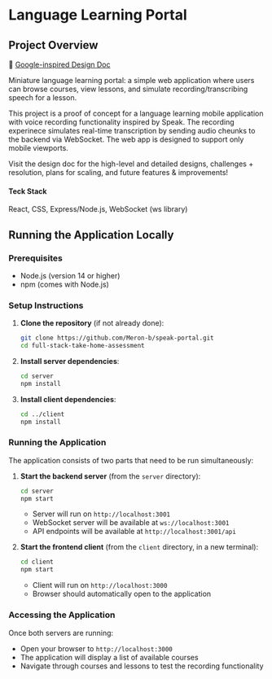# Language Learning Portal

## Project Overview

📄 [Google-inspired Design Doc](https://docs.google.com/document/d/1y6X6ODpkvbQFJUUszwvpGaulPQ1m4Fh1rdWhxVu-QAQ/edit?usp=sharing) 

Miniature language learning portal: a simple web application where users can browse courses, view lessons, and simulate recording/transcribing speech for a lesson.

This project is a proof of concept for a language learning mobile application with voice recording functionality inspired by Speak. The recording experinece simulates real-time transcription by sending audio cheunks to the backend via WebSocket. The web app is designed to support only mobile viewports.

Visit the design doc for the high-level and detailed designs, challenges + resolution, plans for scaling, and future features & improvements!

#### Teck Stack

React, CSS, Express/Node.js, WebSocket (ws library)

## Running the Application Locally

### Prerequisites

- Node.js (version 14 or higher)
- npm (comes with Node.js)

### Setup Instructions

1. **Clone the repository** (if not already done):
   ```bash
   git clone https://github.com/Meron-b/speak-portal.git
   cd full-stack-take-home-assessment
   ```

2. **Install server dependencies**:
   ```bash
   cd server
   npm install
   ```

3. **Install client dependencies**:
   ```bash
   cd ../client
   npm install
   ```

### Running the Application

The application consists of two parts that need to be run simultaneously:

1. **Start the backend server** (from the `server` directory):
   ```bash
   cd server
   npm start
   ```
   - Server will run on `http://localhost:3001`
   - WebSocket server will be available at `ws://localhost:3001`
   - API endpoints will be available at `http://localhost:3001/api`

2. **Start the frontend client** (from the `client` directory, in a new terminal):
   ```bash
   cd client
   npm start
   ```
   - Client will run on `http://localhost:3000`
   - Browser should automatically open to the application

### Accessing the Application

Once both servers are running:
- Open your browser to `http://localhost:3000`
- The application will display a list of available courses
- Navigate through courses and lessons to test the recording functionality
